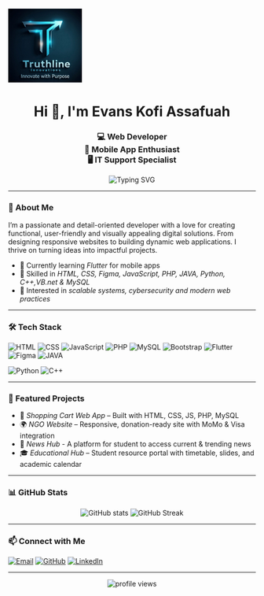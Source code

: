 <!-- Profile Banner -->
<img src="truthline.jpg" alt="my logo" width="150"/> <!-- You can replace this with your own banner -->

<h1 align="center">Hi 👋, I'm Evans Kofi Assafuah</h1>
<h3 align="center">💻 Web Developer<br>  📱 Mobile App Enthusiast <br> 🖥 IT Support Specialist</h3>

<!-- Typing Animation -->
<p align="center">
  <img src="https://readme-typing-svg.herokuapp.com?font=Fira+Code&weight=600&size=22&pause=1000&color=4F46E5&width=500&lines=Turning+ideas+into+reality!;Building+functional+and+beautiful+apps;Always+learning+new+technologies" alt="Typing SVG" />
</p>

---

### 🚀 About Me
I’m a passionate and detail-oriented developer with a love for creating functional, user-friendly and visually appealing digital solutions. From designing responsive websites to building dynamic web applications. I thrive on turning ideas into impactful projects.

- 🌱 Currently learning *Flutter* for mobile apps  
- 🔧 Skilled in *HTML, CSS, Figma, JavaScript, PHP, JAVA, Python, C++,VB.net & MySQL*  
- 📌 Interested in *scalable systems, cybersecurity and modern web practices*  

---

### 🛠 Tech Stack
![HTML](https://img.shields.io/badge/HTML5-E34F26?style=for-the-badge&logo=html5&logoColor=white)
![CSS](https://img.shields.io/badge/CSS3-1572B6?style=for-the-badge&logo=css3&logoColor=white)
![JavaScript](https://img.shields.io/badge/JavaScript-323330?style=for-the-badge&logo=javascript&logoColor=F7DF1E)
![PHP](https://img.shields.io/badge/PHP-777BB4?style=for-the-badge&logo=php&logoColor=white)
![MySQL](https://img.shields.io/badge/MySQL-005C84?style=for-the-badge&logo=mysql&logoColor=white)
![Bootstrap](https://img.shields.io/badge/Bootstrap-563D7C?style=for-the-badge&logo=bootstrap&logoColor=white)
![Flutter](https://img.shields.io/badge/Flutter-02569B?style=for-the-badge&logo=flutter&logoColor=white)
![Figma](https://img.shields.io/badge/Figma-F24E1E?style=for-the-badge&logo=figma&logoColor=white)
![JAVA](https://img.shields.io/badge/Java-007396?style=for-the-badge&logo=java&logoColor=white)
  <!-- Python -->
![Python](https://img.shields.io/badge/Python-3776AB?style=for-the-badge&logo=python&logoColor=white)
![C++](https://img.shields.io/badge/C++-00599C?style=for-the-badge&logo=cplusplus&logoColor=white)

---

### 📌 Featured Projects
- 🛒 *Shopping Cart Web App* – Built with HTML, CSS, JS, PHP, MySQL<br>
- 🌍 *NGO Website* – Responsive, donation-ready site with MoMo & Visa integration<br>
- 📰 *News Hub* - A platform for student to access current & trending news<br>
- 🎓 *Educational Hub* – Student resource portal with timetable, slides, and academic calendar<br>

---

### 📊 GitHub Stats
<p align="center">
  <img src="https://github-readme-stats.vercel.app/api?username=evanskofiassafuah&show_icons=true&theme=tokyonight" alt="GitHub stats" />
  <img src="https://github-readme-streak-stats.herokuapp.com/?user=evanskofiassafuah&theme=tokyonight" alt="GitHub Streak" />
</p>

---

### 📫 Connect with Me
[![Email](https://img.shields.io/badge/Email-D14836?style=for-the-badge&logo=gmail&logoColor=white)](mailto:evanskofiassafuah@gmail.com)
[![GitHub](https://img.shields.io/badge/GitHub-181717?style=for-the-badge&logo=github&logoColor=white)](https://github.com/evanskofiassafuah)
[![LinkedIn](https://img.shields.io/badge/LinkedIn-0A66C2?style=for-the-badge&logo=linkedin&logoColor=white)](https://www.linkedin.com/in/evans-kofi-assafuah-361333370?utm_source=share&utm_campaign=share_via&utm_content=profile&utm_medium=ios_app)

---

<p align="center">
  <img src="https://komarev.com/ghpvc/?username=YourUsername&label=Profile+Views&color=blue&style=for-the-badge" alt="profile views" />
</p>

